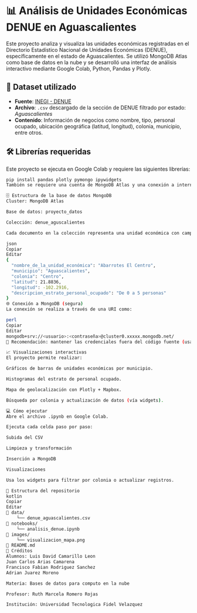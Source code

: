 # 📊 Análisis de Unidades Económicas DENUE en Aguascalientes

Este proyecto analiza y visualiza las unidades económicas registradas en el Directorio Estadístico Nacional de Unidades Económicas (DENUE), específicamente en el estado de Aguascalientes. Se utilizó MongoDB Atlas como base de datos en la nube y se desarrolló una interfaz de análisis interactivo mediante Google Colab, Python, Pandas y Plotly.

## 📁 Dataset utilizado

- **Fuente**: [INEGI - DENUE](https://www.inegi.org.mx/app/descarga/)
- **Archivo**: `.csv` descargado de la sección de DENUE filtrado por estado: *Aguascalientes*
- **Contenido**: Información de negocios como nombre, tipo, personal ocupado, ubicación geográfica (latitud, longitud), colonia, municipio, entre otros.

## 🛠️ Librerías requeridas

Este proyecto se ejecuta en Google Colab y requiere las siguientes librerías:

```bash
pip install pandas plotly pymongo ipywidgets
También se requiere una cuenta de MongoDB Atlas y una conexión a internet activa para acceder a la base de datos remota.

🗄️ Estructura de la base de datos MongoDB
Cluster: MongoDB Atlas

Base de datos: proyecto_datos

Colección: denue_aguscalientes

Cada documento en la colección representa una unidad económica con campos como:

json
Copiar
Editar
{
  "nombre_de_la_unidad_económica": "Abarrotes El Centro",
  "municipio": "Aguascalientes",
  "colonia": "Centro",
  "latitud": 21.8836,
  "longitud": -102.2916,
  "descripcion_estrato_personal_ocupado": "De 0 a 5 personas"
}
🌐 Conexión a MongoDB (segura)
La conexión se realiza a través de una URI como:

perl
Copiar
Editar
mongodb+srv://<usuario>:<contraseña>@cluster0.xxxxx.mongodb.net/
🔐 Recomendación: mantener las credenciales fuera del código fuente (usar variables de entorno o secrets.py).

📈 Visualizaciones interactivas
El proyecto permite realizar:

Gráficos de barras de unidades económicas por municipio.

Histogramas del estrato de personal ocupado.

Mapa de geolocalización con Plotly + Mapbox.

Búsqueda por colonia y actualización de datos (vía widgets).

💻 Cómo ejecutar
Abre el archivo .ipynb en Google Colab.

Ejecuta cada celda paso por paso:

Subida del CSV

Limpieza y transformación

Inserción a MongoDB

Visualizaciones

Usa los widgets para filtrar por colonia o actualizar registros.

📂 Estructura del repositorio
kotlin
Copiar
Editar
📁 data/
    └── denue_aguascalientes.csv
📁 notebooks/
    └── analisis_denue.ipynb
📁 images/
    └── visualizacion_mapa.png
📄 README.md
👥 Créditos
Alumnos: Luis David Camarillo Leon
Juan Carlos Arias Camarena
Francisco Fabian Rodriguez Sanchez
Adrian Juarez Moreno

Materia: Bases de datos para computo en la nube

Profesor: Ruth Marcela Romero Rojas

Institución: Universidad Tecnologica Fidel Velazquez
